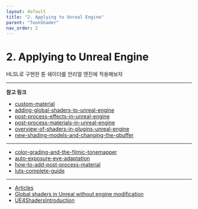 ```yaml
---
layout: default
title: "2. Applying to Unreal Engine"
parent: "ToonShader"
nav_order: 2
---
```


# 2. Applying to Unreal Engine
HLSL로 구현한 툰 쉐이더를 언리얼 엔진에 적용해보자

---

**참고 링크**
- [custom-material](https://dev.epicgames.com/documentation/ko-kr/unreal-engine/custom-material-expressions-in-unreal-engine)
- [adding-global-shaders-to-unreal-engine](https://dev.epicgames.com/documentation/en-us/unreal-engine/adding-global-shaders-to-unreal-engine)
- [post-process-effects-in-unreal-engine](https://dev.epicgames.com/documentation/en-us/unreal-engine/post-process-effects-in-unreal-engine)
- [post-process-materials-in-unreal-engine](https://dev.epicgames.com/documentation/en-us/unreal-engine/post-process-materials-in-unreal-engine)
- [overview-of-shaders-in-plugins-unreal-engine](https://dev.epicgames.com/documentation/en-us/unreal-engine/overview-of-shaders-in-plugins-unreal-engine)
- [new-shading-models-and-changing-the-gbuffer](https://dev.epicgames.com/community/learning/tutorials/2R5x/unreal-engine-new-shading-models-and-changing-the-gbuffer)


---

- [color-grading-and-the-filmic-tonemapper](https://dev.epicgames.com/documentation/en-us/unreal-engine/color-grading-and-the-filmic-tonemapper-in-unreal-engine)
- [auto-exposure-eye-adaptation](https://dev.epicgames.com/documentation/en-us/unreal-engine/auto-exposure-eye-adaptation?application_version=4.27)
- [how-to-add-post-process-material](https://dev.epicgames.com/community/learning/tutorials/8kB9/unreal-engine-how-to-add-post-process-material)
- [luts-complete-guide](https://www.worldofleveldesign.com/categories/ue5/luts-complete-guide.php)

---

- [Articles](https://www.froyok.fr/articles.html)
- [Global shaders in Unreal without engine modification](https://itscai.us/blog/post/ue-view-extensions/)
- [UE4ShadersIntroduction](https://logins.github.io/graphics/2021/03/31/UE4ShadersIntroduction.html)